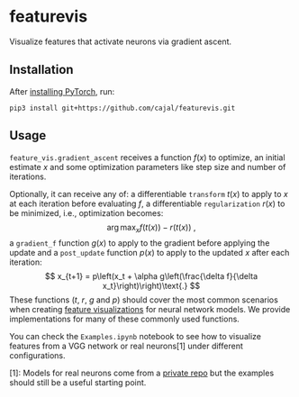 # featurevis
Visualize features that activate neurons via gradient ascent.

## Installation
After [installing PyTorch](https://pytorch.org/get-started/locally/), run:
```
pip3 install git+https://github.com/cajal/featurevis.git
```

## Usage
`feature_vis.gradient_ascent` receives a function $f(x)$ to optimize, an initial estimate $x$ and some optimization parameters like step size and number of iterations.

Optionally, it can receive any of: a differentiable `transform` $t(x)$ to apply to $x$ at each iteration before evaluating $f$, a differentiable `regularization` $r(x)$ to be minimized, i.e., optimization becomes:
$$\arg\max_{x} f(t(x)) - r(t(x))\text{ ,}$$
a `gradient_f` function $g(x)$ to apply to the gradient before applying the update and a `post_update` function $p(x)$ to apply to the updated $x$ after each iteration:
$$
    x_{t+1} = p\left(x_t + \alpha g\left(\frac{\delta f}{\delta x_t}\right)\right)\text{.}
$$
These functions ($t$, $r$, $g$ and $p$) should cover the most common scenarios when creating [feature visualizations](https://distill.pub/2017/feature-visualization/) for neural network models. We provide implementations for many of these commonly used functions. 

You can check the `Examples.ipynb` notebook to see how to visualize features from a VGG network or real neurons[1] under different configurations. 

[1]: Models for real neurons come from a [private repo](https://github.com/cajal/static-networks) but the examples should still be a useful starting point.
